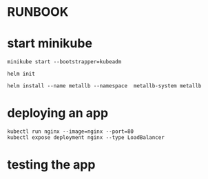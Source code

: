 # RUNBOOK

# start minikube
```
minikube start --bootstrapper=kubeadm 

helm init

helm install --name metallb --namespace  metallb-system metallb
```

# deploying an app

```
kubectl run nginx --image=nginx --port=80 
kubectl expose deployment nginx --type LoadBalancer
```

# testing the app
```

```